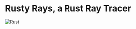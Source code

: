 # Rusty Rays, a Rust Ray Tracer

![Rust](https://github.com/praffn/rusty-rays/workflows/Rust/badge.svg)
